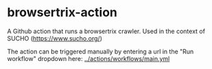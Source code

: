# browsertrix-action

A Github action that runs a browsertrix crawler. Used in the context of SUCHO (https://www.sucho.org/)

The action can be triggered manually by entering a url in the "Run workflow" dropdown here: [../actions/workflows/main.yml](https://github.com/musicEnfanthen/browsertrix-action/actions/workflows/main.yml)
